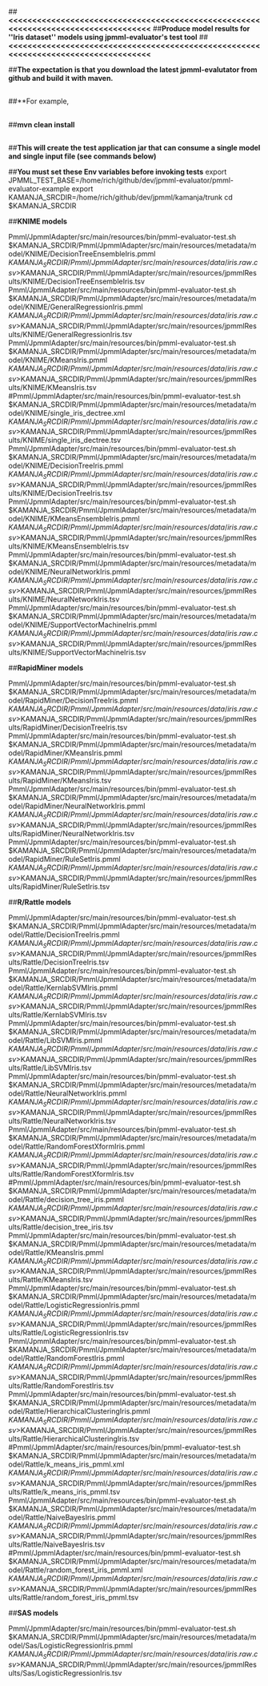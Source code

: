 ##**<<<<<<<<<<<<<<<<<<<<<<<<<<<<<<<<<<<<<<<<<<<<<<<<<<<<<<<<<<<<<<<<<<<<<<<<<<<<<<<<<<<**
##**Produce model results for ''Iris dataset'' models using jpmml-evaluator's test tool**
##**<<<<<<<<<<<<<<<<<<<<<<<<<<<<<<<<<<<<<<<<<<<<<<<<<<<<<<<<<<<<<<<<<<<<<<<<<<<<<<<<<<<**

##**The expectation is that you download the latest jpmml-evalutator from github and build it with maven.**
##
##**For example,
##
##**mvn clean install**
##
##**This will create the test application jar that can consume a single model and single input file (see commands below)**


##**You must set these Env variables before invoking tests**
export JPMML_TEST_BASE=/home/rich/github/dev/jpmml-evaluator/pmml-evaluator-example
export KAMANJA_SRCDIR=/home/rich/github/dev/jpmml/kamanja/trunk
cd $KAMANJA_SRCDIR


##**KNIME models**

Pmml/JpmmlAdapter/src/main/resources/bin/pmml-evaluator-test.sh $KAMANJA_SRCDIR/Pmml/JpmmlAdapter/src/main/resources/metadata/model/KNIME/DecisionTreeEnsembleIris.pmml $KAMANJA_SRCDIR/Pmml/JpmmlAdapter/src/main/resources/data/iris.raw.csv >$KAMANJA_SRCDIR/Pmml/JpmmlAdapter/src/main/resources/jpmmlResults/KNIME/DecisionTreeEnsembleIris.tsv
Pmml/JpmmlAdapter/src/main/resources/bin/pmml-evaluator-test.sh $KAMANJA_SRCDIR/Pmml/JpmmlAdapter/src/main/resources/metadata/model/KNIME/GeneralRegressionIris.pmml $KAMANJA_SRCDIR/Pmml/JpmmlAdapter/src/main/resources/data/iris.raw.csv >$KAMANJA_SRCDIR/Pmml/JpmmlAdapter/src/main/resources/jpmmlResults/KNIME/GeneralRegressionIris.tsv
Pmml/JpmmlAdapter/src/main/resources/bin/pmml-evaluator-test.sh $KAMANJA_SRCDIR/Pmml/JpmmlAdapter/src/main/resources/metadata/model/KNIME/KMeansIris.pmml $KAMANJA_SRCDIR/Pmml/JpmmlAdapter/src/main/resources/data/iris.raw.csv >$KAMANJA_SRCDIR/Pmml/JpmmlAdapter/src/main/resources/jpmmlResults/KNIME/KMeansIris.tsv
#Pmml/JpmmlAdapter/src/main/resources/bin/pmml-evaluator-test.sh $KAMANJA_SRCDIR/Pmml/JpmmlAdapter/src/main/resources/metadata/model/KNIME/single_iris_dectree.xml $KAMANJA_SRCDIR/Pmml/JpmmlAdapter/src/main/resources/data/iris.raw.csv >$KAMANJA_SRCDIR/Pmml/JpmmlAdapter/src/main/resources/jpmmlResults/KNIME/single_iris_dectree.tsv
Pmml/JpmmlAdapter/src/main/resources/bin/pmml-evaluator-test.sh $KAMANJA_SRCDIR/Pmml/JpmmlAdapter/src/main/resources/metadata/model/KNIME/DecisionTreeIris.pmml $KAMANJA_SRCDIR/Pmml/JpmmlAdapter/src/main/resources/data/iris.raw.csv >$KAMANJA_SRCDIR/Pmml/JpmmlAdapter/src/main/resources/jpmmlResults/KNIME/DecisionTreeIris.tsv
Pmml/JpmmlAdapter/src/main/resources/bin/pmml-evaluator-test.sh $KAMANJA_SRCDIR/Pmml/JpmmlAdapter/src/main/resources/metadata/model/KNIME/KMeansEnsembleIris.pmml $KAMANJA_SRCDIR/Pmml/JpmmlAdapter/src/main/resources/data/iris.raw.csv >$KAMANJA_SRCDIR/Pmml/JpmmlAdapter/src/main/resources/jpmmlResults/KNIME/KMeansEnsembleIris.tsv
Pmml/JpmmlAdapter/src/main/resources/bin/pmml-evaluator-test.sh $KAMANJA_SRCDIR/Pmml/JpmmlAdapter/src/main/resources/metadata/model/KNIME/NeuralNetworkIris.pmml $KAMANJA_SRCDIR/Pmml/JpmmlAdapter/src/main/resources/data/iris.raw.csv >$KAMANJA_SRCDIR/Pmml/JpmmlAdapter/src/main/resources/jpmmlResults/KNIME/NeuralNetworkIris.tsv
Pmml/JpmmlAdapter/src/main/resources/bin/pmml-evaluator-test.sh $KAMANJA_SRCDIR/Pmml/JpmmlAdapter/src/main/resources/metadata/model/KNIME/SupportVectorMachineIris.pmml $KAMANJA_SRCDIR/Pmml/JpmmlAdapter/src/main/resources/data/iris.raw.csv >$KAMANJA_SRCDIR/Pmml/JpmmlAdapter/src/main/resources/jpmmlResults/KNIME/SupportVectorMachineIris.tsv

##**RapidMiner models**

Pmml/JpmmlAdapter/src/main/resources/bin/pmml-evaluator-test.sh $KAMANJA_SRCDIR/Pmml/JpmmlAdapter/src/main/resources/metadata/model/RapidMiner/DecisionTreeIris.pmml $KAMANJA_SRCDIR/Pmml/JpmmlAdapter/src/main/resources/data/iris.raw.csv >$KAMANJA_SRCDIR/Pmml/JpmmlAdapter/src/main/resources/jpmmlResults/RapidMiner/DecisionTreeIris.tsv
Pmml/JpmmlAdapter/src/main/resources/bin/pmml-evaluator-test.sh $KAMANJA_SRCDIR/Pmml/JpmmlAdapter/src/main/resources/metadata/model/RapidMiner/KMeansIris.pmml $KAMANJA_SRCDIR/Pmml/JpmmlAdapter/src/main/resources/data/iris.raw.csv >$KAMANJA_SRCDIR/Pmml/JpmmlAdapter/src/main/resources/jpmmlResults/RapidMiner/KMeansIris.tsv
Pmml/JpmmlAdapter/src/main/resources/bin/pmml-evaluator-test.sh $KAMANJA_SRCDIR/Pmml/JpmmlAdapter/src/main/resources/metadata/model/RapidMiner/NeuralNetworkIris.pmml $KAMANJA_SRCDIR/Pmml/JpmmlAdapter/src/main/resources/data/iris.raw.csv >$KAMANJA_SRCDIR/Pmml/JpmmlAdapter/src/main/resources/jpmmlResults/RapidMiner/NeuralNetworkIris.tsv
Pmml/JpmmlAdapter/src/main/resources/bin/pmml-evaluator-test.sh $KAMANJA_SRCDIR/Pmml/JpmmlAdapter/src/main/resources/metadata/model/RapidMiner/RuleSetIris.pmml $KAMANJA_SRCDIR/Pmml/JpmmlAdapter/src/main/resources/data/iris.raw.csv >$KAMANJA_SRCDIR/Pmml/JpmmlAdapter/src/main/resources/jpmmlResults/RapidMiner/RuleSetIris.tsv

##**R/Rattle models**

Pmml/JpmmlAdapter/src/main/resources/bin/pmml-evaluator-test.sh $KAMANJA_SRCDIR/Pmml/JpmmlAdapter/src/main/resources/metadata/model/Rattle/DecisionTreeIris.pmml $KAMANJA_SRCDIR/Pmml/JpmmlAdapter/src/main/resources/data/iris.raw.csv >$KAMANJA_SRCDIR/Pmml/JpmmlAdapter/src/main/resources/jpmmlResults/Rattle/DecisionTreeIris.tsv
Pmml/JpmmlAdapter/src/main/resources/bin/pmml-evaluator-test.sh $KAMANJA_SRCDIR/Pmml/JpmmlAdapter/src/main/resources/metadata/model/Rattle/KernlabSVMIris.pmml $KAMANJA_SRCDIR/Pmml/JpmmlAdapter/src/main/resources/data/iris.raw.csv  >$KAMANJA_SRCDIR/Pmml/JpmmlAdapter/src/main/resources/jpmmlResults/Rattle/KernlabSVMIris.tsv
Pmml/JpmmlAdapter/src/main/resources/bin/pmml-evaluator-test.sh $KAMANJA_SRCDIR/Pmml/JpmmlAdapter/src/main/resources/metadata/model/Rattle/LibSVMIris.pmml $KAMANJA_SRCDIR/Pmml/JpmmlAdapter/src/main/resources/data/iris.raw.csv  >$KAMANJA_SRCDIR/Pmml/JpmmlAdapter/src/main/resources/jpmmlResults/Rattle/LibSVMIris.tsv
Pmml/JpmmlAdapter/src/main/resources/bin/pmml-evaluator-test.sh $KAMANJA_SRCDIR/Pmml/JpmmlAdapter/src/main/resources/metadata/model/Rattle/NeuralNetworkIris.pmml $KAMANJA_SRCDIR/Pmml/JpmmlAdapter/src/main/resources/data/iris.raw.csv >$KAMANJA_SRCDIR/Pmml/JpmmlAdapter/src/main/resources/jpmmlResults/Rattle/NeuralNetworkIris.tsv
Pmml/JpmmlAdapter/src/main/resources/bin/pmml-evaluator-test.sh $KAMANJA_SRCDIR/Pmml/JpmmlAdapter/src/main/resources/metadata/model/Rattle/RandomForestXformIris.pmml $KAMANJA_SRCDIR/Pmml/JpmmlAdapter/src/main/resources/data/iris.raw.csv  >$KAMANJA_SRCDIR/Pmml/JpmmlAdapter/src/main/resources/jpmmlResults/Rattle/RandomForestXformIris.tsv
#Pmml/JpmmlAdapter/src/main/resources/bin/pmml-evaluator-test.sh $KAMANJA_SRCDIR/Pmml/JpmmlAdapter/src/main/resources/metadata/model/Rattle/decision_tree_iris.pmml $KAMANJA_SRCDIR/Pmml/JpmmlAdapter/src/main/resources/data/iris.raw.csv  >$KAMANJA_SRCDIR/Pmml/JpmmlAdapter/src/main/resources/jpmmlResults/Rattle/decision_tree_iris.tsv
Pmml/JpmmlAdapter/src/main/resources/bin/pmml-evaluator-test.sh $KAMANJA_SRCDIR/Pmml/JpmmlAdapter/src/main/resources/metadata/model/Rattle/KMeansIris.pmml $KAMANJA_SRCDIR/Pmml/JpmmlAdapter/src/main/resources/data/iris.raw.csv  >$KAMANJA_SRCDIR/Pmml/JpmmlAdapter/src/main/resources/jpmmlResults/Rattle/KMeansIris.tsv
Pmml/JpmmlAdapter/src/main/resources/bin/pmml-evaluator-test.sh $KAMANJA_SRCDIR/Pmml/JpmmlAdapter/src/main/resources/metadata/model/Rattle/LogisticRegressionIris.pmml $KAMANJA_SRCDIR/Pmml/JpmmlAdapter/src/main/resources/data/iris.raw.csv  >$KAMANJA_SRCDIR/Pmml/JpmmlAdapter/src/main/resources/jpmmlResults/Rattle/LogisticRegressionIris.tsv
Pmml/JpmmlAdapter/src/main/resources/bin/pmml-evaluator-test.sh $KAMANJA_SRCDIR/Pmml/JpmmlAdapter/src/main/resources/metadata/model/Rattle/RandomForestIris.pmml $KAMANJA_SRCDIR/Pmml/JpmmlAdapter/src/main/resources/data/iris.raw.csv  >$KAMANJA_SRCDIR/Pmml/JpmmlAdapter/src/main/resources/jpmmlResults/Rattle/RandomForestIris.tsv
Pmml/JpmmlAdapter/src/main/resources/bin/pmml-evaluator-test.sh $KAMANJA_SRCDIR/Pmml/JpmmlAdapter/src/main/resources/metadata/model/Rattle/HierarchicalClusteringIris.pmml $KAMANJA_SRCDIR/Pmml/JpmmlAdapter/src/main/resources/data/iris.raw.csv >$KAMANJA_SRCDIR/Pmml/JpmmlAdapter/src/main/resources/jpmmlResults/Rattle/HierarchicalClusteringIris.tsv
#Pmml/JpmmlAdapter/src/main/resources/bin/pmml-evaluator-test.sh $KAMANJA_SRCDIR/Pmml/JpmmlAdapter/src/main/resources/metadata/model/Rattle/k_means_iris_pmml.xml $KAMANJA_SRCDIR/Pmml/JpmmlAdapter/src/main/resources/data/iris.raw.csv >$KAMANJA_SRCDIR/Pmml/JpmmlAdapter/src/main/resources/jpmmlResults/Rattle/k_means_iris_pmml.tsv
Pmml/JpmmlAdapter/src/main/resources/bin/pmml-evaluator-test.sh $KAMANJA_SRCDIR/Pmml/JpmmlAdapter/src/main/resources/metadata/model/Rattle/NaiveBayesIris.pmml $KAMANJA_SRCDIR/Pmml/JpmmlAdapter/src/main/resources/data/iris.raw.csv >$KAMANJA_SRCDIR/Pmml/JpmmlAdapter/src/main/resources/jpmmlResults/Rattle/NaiveBayesIris.tsv
#Pmml/JpmmlAdapter/src/main/resources/bin/pmml-evaluator-test.sh $KAMANJA_SRCDIR/Pmml/JpmmlAdapter/src/main/resources/metadata/model/Rattle/random_forest_iris_pmml.xml $KAMANJA_SRCDIR/Pmml/JpmmlAdapter/src/main/resources/data/iris.raw.csv >$KAMANJA_SRCDIR/Pmml/JpmmlAdapter/src/main/resources/jpmmlResults/Rattle/random_forest_iris_pmml.tsv

##**SAS models**

Pmml/JpmmlAdapter/src/main/resources/bin/pmml-evaluator-test.sh $KAMANJA_SRCDIR/Pmml/JpmmlAdapter/src/main/resources/metadata/model/Sas/LogisticRegressionIris.pmml $KAMANJA_SRCDIR/Pmml/JpmmlAdapter/src/main/resources/data/iris.raw.csv >$KAMANJA_SRCDIR/Pmml/JpmmlAdapter/src/main/resources/jpmmlResults/Sas/LogisticRegressionIris.tsv
